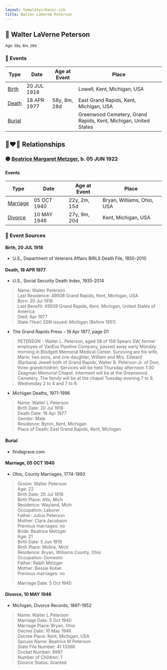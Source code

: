 ```yaml
---
layout: templates/basic.njk
title: Walter LaVerne Peterson
---
```

## 🔵 Walter LaVerne Peterson
<small>Age: 58y, 8m, 28d</small>

### 📆 Events

Type | Date | Age at Event | Place
------ | ------ | ------ | ------
[Birth](#event-event-2) | 20 JUL 1918 |  | Lowell, Kent, Michigan, USA
[Death](#event-event-3) | 18 APR 1977 | 58y, 8m, 28d | East Grand Rapids, Kent, Michigan, USA
[Burial](#event-event-4) |  |  | Greenwood Cemetery, Grand Rapids, Kent, Michigan, United States

## 👩‍❤️‍👨 Relationships

### 🟣 [Beatrice Margaret Metzger](/people/7/79763948), b. 05 JUN 1922

#### Events

Type | Date | Age at Event | Place
------ | ------ | ------ | ------
[Marriage](#event-family-0-event-0) | 05 OCT 1940 | 22y, 2m, 15d | Bryan, Williams, Ohio, USA
[Divorce](#event-family-0-event-1) | 10 MAY 1946 | 27y, 9m, 20d | Kent, Michigan, USA
### 📰 Event Sources

#### <a id="event-event-2"></a> Birth, 20 JUL 1918
* U.S., Department of Veterans Affairs BIRLS Death File, 1850-2010

#### <a id="event-event-3"></a> Death, 18 APR 1977
* U.S., Social Security Death Index, 1935-2014
>   
  > Name: Walter Peterson  
  > Last Residence: 49508  Grand Rapids, Kent, Michigan, USA  
  > Born: 20 Jul 1918  
  > Last Benefit: 49508  Grand Rapids, Kent, Michigan, United States of America  
  > Died: Apr 1977  
  > State (Year) SSN issued: Michigan (Before 1951)
* The Grand Rapids Press  - 19 Apr 1977, page D1
>   
  > PETERSON - Walter L. Peterson, aged 58 of 159 Spears SW, former employee of VanEss Pipeline Company, passed away early Monday morning in Blodgett Memorial Medical Center. Surviving are his wife, Marie; two sons, and one daughter, William and Mrs. Edward (Barbara) Jewell both of Grand Rapids, Walter B. Peterson Jr. of Dorr, three grandchildren. Services will be held Thursday afternoon 1:30 Zaagman Memorial Chapel. Interment will be at the Greenwood Cemetery. The family will be at the chapel Tuesday evening 7 to 9, Wednesday 2 to 4 and 7 to 9.
* Michigan Deaths, 1971-1996
>   
  > Name: Walter L Peterson  
  > Birth Date: 20 Jul 1918  
  > Death Date: 18 Apr 1977  
  > Gender: Male  
  > Residence: Byron, Kent, Michigan  
  > Place of Death: East Grand Rapids, Kent, Michigan

#### <a id="event-event-4"></a> Burial
* findagrave.com
#### <a id="event-family-0-event-0"></a> Marriage, 05 OCT 1940
* Ohio, County Marriages, 1774-1993
>   
  > Groom: Walter Peterson  
  > Age: 22  
  > Birth Date: 20 Jul 1918  
  > Birth Place: Alto, Mich  
  > Residence: Wayland, Mich  
  > Occupation: Laborer  
  > Father: Julius Peterson  
  > Mother: Clara Jacobson  
  > Previous marriages: no  
  > Bride: Beatrice Metzger  
  > Age: 21  
  > Birth Date: 5 Jun 1919  
  > Birth Place: Moline, Mich  
  > Residence: Bryan, Williams County, Ohio  
  > Occupation: Domestic  
  > Father: Ralph Metzger  
  > Mother: Bessie Kobel  
  > Previous marriages: no  
  >   
  > Marriage Date: 5 Oct 1940

#### <a id="event-family-0-event-1"></a> Divorce, 10 MAY 1946
* Michigan, Divorce Records, 1897-1952
>   
  > Name: Walter L Peterson  
  > Marriage Date: 5 Oct 1940  
  > Marriage Place: Bryan, Ohio  
  > Decree Date: 10 May 1946  
  > Decree Place: Kent, Michigan, USA  
  > Spouse Name: Beatrice M Peterson  
  > State File Number: 41 13366  
  > Docket Number: 8997  
  > Number of Children: 1  
  > Divorce Status: Granted
